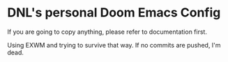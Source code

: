 # DNL's personal Doom Emacs Config 

If you are going to copy anything, please refer to documentation first.

Using EXWM and trying to survive that way. If no commits are pushed, I'm dead.


